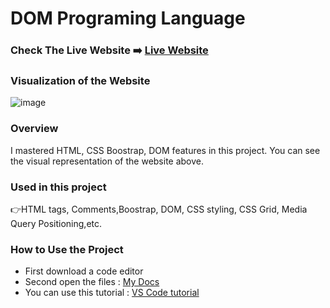 # DOM Programing Language

### Check The Live Website ➡️ [Live Website](https://sekunev.github.io/Projects/29_Todo_List_DOM_Local_Str/)

### Visualization of the Website
![image](https://user-images.githubusercontent.com/101554737/190360133-2ae635c2-fa0d-42af-bc80-567593b9fb84.png)




### Overview

I mastered HTML, CSS Boostrap, DOM features in this project. You can see the visual representation of the website above.

### Used in this project

👉HTML tags, Comments,Boostrap, DOM, CSS styling, CSS Grid, Media Query Positioning,etc.

### How to Use the Project

- First download a code editor
- Second open the files : [My Docs](https://github.com/Sekunev/Projects/tree/main/27_DOM_Kredi)
- You can use this tutorial : [VS Code tutorial](https://www.youtube.com/watch?v=fJEbVCrEMSE)

